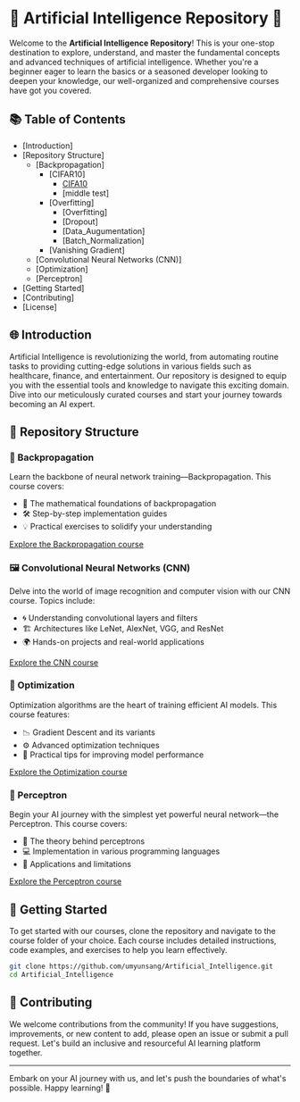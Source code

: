 # 🌟 Artificial Intelligence Repository 🌟

Welcome to the **Artificial Intelligence Repository**! This is your one-stop destination to explore, understand, and master the fundamental concepts and advanced techniques of artificial intelligence. Whether you're a beginner eager to learn the basics or a seasoned developer looking to deepen your knowledge, our well-organized and comprehensive courses have got you covered.

## 📚 Table of Contents

- [Introduction]
- [Repository Structure]
  - [Backpropagation]
    - [CIFAR10]
      - [CIFA10](Backpropagation/CIFAR10/CIFAR10.py)
      - [middle test]
    - [Overfitting]
      - [Overfitting]
      - [Dropout]
      - [Data_Augumentation]
      - [Batch_Normalization]
    - [Vanishing Gradient]
  - [Convolutional Neural Networks (CNN)]
  - [Optimization]
  - [Perceptron]
- [Getting Started]
- [Contributing]
- [License]

## 🌐 Introduction

Artificial Intelligence is revolutionizing the world, from automating routine tasks to providing cutting-edge solutions in various fields such as healthcare, finance, and entertainment. Our repository is designed to equip you with the essential tools and knowledge to navigate this exciting domain. Dive into our meticulously curated courses and start your journey towards becoming an AI expert.

## 📂 Repository Structure

### 🔄 Backpropagation

Learn the backbone of neural network training—Backpropagation. This course covers:

- 🧠 The mathematical foundations of backpropagation
- 🛠️ Step-by-step implementation guides
- 💡 Practical exercises to solidify your understanding

[Explore the Backpropagation course](./backpropagation)

### 🖼️ Convolutional Neural Networks (CNN)

Delve into the world of image recognition and computer vision with our CNN course. Topics include:

- 🌀 Understanding convolutional layers and filters
- 🏗️ Architectures like LeNet, AlexNet, VGG, and ResNet
- 🌍 Hands-on projects and real-world applications

[Explore the CNN course](./cnn)

### 🚀 Optimization

Optimization algorithms are the heart of training efficient AI models. This course features:

- 📉 Gradient Descent and its variants
- ⚙️ Advanced optimization techniques
- 🚀 Practical tips for improving model performance

[Explore the Optimization course](./optimization)

### 🌱 Perceptron

Begin your AI journey with the simplest yet powerful neural network—the Perceptron. This course covers:

- 📖 The theory behind perceptrons
- 💻 Implementation in various programming languages
- 🌟 Applications and limitations

[Explore the Perceptron course](./perceptron)

## 🚀 Getting Started

To get started with our courses, clone the repository and navigate to the course folder of your choice. Each course includes detailed instructions, code examples, and exercises to help you learn effectively.

```bash
git clone https://github.com/umyunsang/Artificial_Intelligence.git
cd Artificial_Intelligence
```

## 🤝 Contributing

We welcome contributions from the community! If you have suggestions, improvements, or new content to add, please open an issue or submit a pull request. Let's build an inclusive and resourceful AI learning platform together.

---

Embark on your AI journey with us, and let's push the boundaries of what's possible. Happy learning! 🌟
